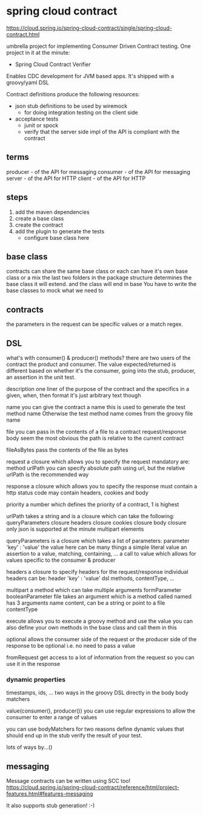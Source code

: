 # spring cloud contract

https://cloud.spring.io/spring-cloud-contract/single/spring-cloud-contract.html

umbrella project for implementing Consumer Driven Contract testing.
One project in it at the minute:
* Spring Cloud Contract Verifier

Enables CDC development for JVM based apps.
It's shipped with a groovy/yaml DSL

Contract definitions produce the following resources:

* json stub definitions to be used by wiremock
  * for doing integration testing on the client side
* acceptance tests
  * junit or spock
  * verify that the server side impl of the API is compliant with the contract

## terms

producer - of the API for messaging
consumer - of the API for messaging
server - of the API for HTTP
client - of the API for HTTP

## steps

1. add the maven dependencies
2. create a base class
3. create the contract
4. add the plugin to generate the tests
    * configure base class here

## base class

contracts can share the same base class or each can have it's own base class or a mix
the last two folders in the package structure determines the base class it will extend.
and the class will end in base
You have to write the base classes to mock what we need to

## contracts

the parameters in the request can be specific values or a match regex.

## DSL

what's with consumer() & producer() methods?
  there are two users of the contract the product and consumer.
  The value expected/returned is different based on whether it's the consumer, going into the stub, producer, an assertion in the unit test.

description
  one liner of the purpose of the contract
  and the specifics in a given, when, then format
  it's just arbitrary text though

name
  you can give the contract a name
  this is used to generate the test method name
  Otherwise the test method name comes from the groovy file name

file
  you can pass in the contents of a file to a contract
  request/response body seem the most obvious
  the path is relative to the current contract

fileAsBytes
  pass the contents of the file as bytes

request
  a closure which allows you to specify the request
  mandatory are:
    method
    urlPath
  you can specify absolute path using url, but the relative urlPath is the recommended way

response
  a closure which allows you to specify the response
  must contain a http status code
  may contain headers, cookies and body

priority
  a number which defines the priority of a contract, 1 is highest

urlPath
  takes a string
  and is a closure
  which can take the following:
    queryParameters closure
    headers closure
    cookies closure
    body closure
      only json is supported at the minute
    multipart elements

queryParameters
  is a closure which takes a list of parameters:
    parameter 'key' : 'value'
    the value here can be many things
      a simple literal value
      an assertion to a value, matching, containing, ...
      a call to value which allows for values specific to the consumer & producer

headers
  a closure to specify headers for the request/response
  individual headers can be:
    header 'key' : 'value'
    dsl methods, contentType, ...

multipart
  a method which can take multiple arguments
    formParameter
    booleanParameter
    file
      takes an argument which is a method called named
      has 3 arguments
        name
        content, can be a string or point to a file
        contentType

execute
  allows you to execute a groovy method and use the value
  you can also define your own methods in the base class and call them in this

optional
  allows the consumer side of the request or the producer side of the response to be optional
  i.e. no need to pass a value

fromRequest
  get access to a lot of information from the request
  so you can use it in the response

### dynamic properties

timestamps, ids, ...
two ways in the groovy DSL
  directly in the body
  body matchers

value(consumer(), producer())
you can use regular expressions to allow the consumer to enter a range of values

you can use bodyMatchers for two reasons
  define dynamic values that should end up in the stub
  verify the result of your test.

lots of ways
  by...()

## messaging

Message contracts can be written using SCC too!
https://cloud.spring.io/spring-cloud-contract/reference/html/project-features.html#features-messaging

It also supports stub generation! :-)
